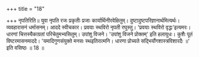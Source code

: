 +++
title = "18"

+++
नृपतिरिति॥ युवा नृपति रजः प्रकृतीः प्रजाः कार्यार्थिनीरवेक्षितुम्। दुष्टादुष्टपरिज्ञानार्थमित्यर्थः। व्यवहारासनं धर्मासनम्। आददे स्वीचकार। प्रवयाः स्थविरो नृपती रघुस्तु। 'प्रवयाः स्थविरो वृद्धः'इत्यमरः। धारणां चित्तस्यैकाग्रतां परिचेतुमभ्यसितुम्। उपांशु विजने। 'उपांशु विजने प्रोक्तम्' इति हलायुधः। कुशैः पूतं विष्टरमासनमाददे। 'यमादिगुणसंयुक्ते मनसः स्थइतिरात्मनि। धारणा प्रोच्यते सद्भिर्योगशास्त्रविशारदैः ॥' इति वसिष्ठः ॥ 18 ॥